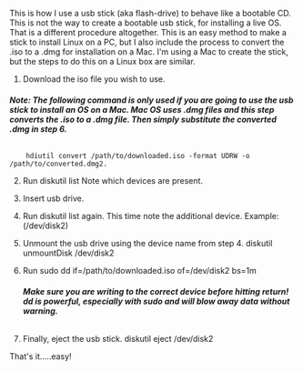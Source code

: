 This is how I use a usb stick (aka flash-drive) to behave like a bootable CD.  This is not the way to create a bootable usb stick, for installing a live OS.  That is a different procedure altogether.  This is an easy method to make a stick to install Linux on a PC, but I also include the process to convert the .iso to a .dmg for installation on a Mac.
I'm using a Mac to create the stick, but the steps to do this on a Linux box are similar.


1. Download the iso file you wish to use.

 ###### **Note: The following command is only used if you are going to use the usb stick to install an OS on a Mac. Mac OS uses .dmg files and this step converts the .iso to a .dmg file.  Then simply substitute the converted .dmg in step 6.**
        hdiutil convert /path/to/downloaded.iso -format UDRW -o /path/to/converted.dmg2.  

2. Run
       diskutil list
   Note which devices are present.

3. Insert usb drive.

4. Run
       diskutil list
   again. This time note the additional device. Example:(/dev/disk2)

5. Unmount the usb drive using the device name from step 4.
       diskutil unmountDisk /dev/disk2

6. Run
       sudo dd if=/path/to/downloaded.iso of=/dev/disk2 bs=1m
   ###### **Make sure you are writing to the correct device before hitting return! dd is powerful, especially with sudo and will blow away data without warning.**

7. Finally, eject the usb stick.
       diskutil eject /dev/disk2

That's it.....easy!
